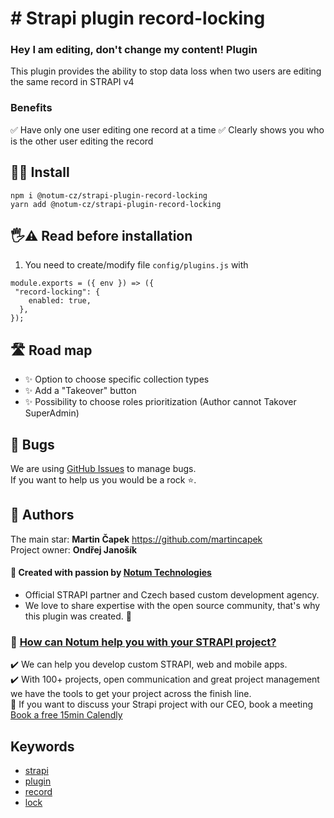 # # Strapi plugin record-locking

### Hey I am editing, don't change my content! Plugin

This plugin provides the ability to stop data loss when two users are editing the same record in STRAPI v4

### Benefits

✅ Have only one user editing one record at a time
✅ Clearly shows you who is the other user editing the record

## 🧑‍💻 Install

```
npm i @notum-cz/strapi-plugin-record-locking
yarn add @notum-cz/strapi-plugin-record-locking
```

## 🖐⚠️ Read before installation

1. You need to create/modify file `config/plugins.js` with

```
module.exports = ({ env }) => ({
 "record-locking": {
    enabled: true,
  },
});
```


## 🛣️ Road map

- ✨ Option to choose specific collection types
- ✨ Add a "Takeover" button
- ✨ Possibility to choose roles prioritization (Author cannot Takover SuperAdmin)


## 🐛 Bugs

We are using [GitHub Issues](https://github.com/notum-cz/strapi-plugin-content-versioning/issues) to manage bugs. <br>
If you want to help us you would be a rock ⭐.

## 🧔 Authors

The main star: **Martin Čapek** https://github.com/martincapek <br>
Project owner: **Ondřej Janošík** <br>

#### 🚀 Created with passion by [Notum Technologies](https://notum.cz/en)

- Official STRAPI partner and Czech based custom development agency.
- We love to share expertise with the open source community, that's why this plugin was created. 🖤

### 🎯 [How can Notum help you with your STRAPI project?](https://notum.cz/en/strapi/)

✔️ We can help you develop custom STRAPI, web and mobile apps. <br>
✔️ With 100+ projects, open communication and great project management we have the tools to get your project across the finish line.<br>
📅 If you want to discuss your Strapi project with our CEO, book a meeting [Book a free 15min Calendly ](https://bit.ly/3thyPFX)

## Keywords

- [strapi](https://www.npmjs.com/search?q=keywords:strapi)
- [plugin](https://www.npmjs.com/search?q=keywords:plugin)
- [record](https://www.npmjs.com/search?q=keywords:record)
- [lock](https://www.npmjs.com/search?q=keywords:lock)
